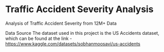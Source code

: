 # Traffic Accident Severity Analysis
Analysis of Traffic Accident Severity from 12M+ Data

Data Source
The dataset used in this project is the US Accidents dataset, which can be found at the link - https://www.kaggle.com/datasets/sobhanmoosavi/us-accidents

